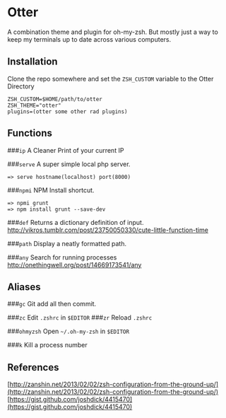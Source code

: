 Otter
=====

A combination theme and plugin for oh-my-zsh. But mostly just a way to keep my terminals up to date across various computers.


Installation
------------

Clone the repo somewhere and set the `ZSH_CUSTOM` variable to the Otter Directory

    ZSH_CUSTOM=$HOME/path/to/otter
    ZSH_THEME="otter"
    plugins=(otter some other rad plugins)


Functions
---------

###`ip`
A Cleaner Print of your current IP


###`serve`
A super simple local php server. 

    => serve hostname(localhost) port(8000)

###`npmi`
NPM Install shortcut.
    
    => npmi grunt
    => npm install grunt --save-dev

###`def`
Returns a dictionary definition of input.  
http://vikros.tumblr.com/post/23750050330/cute-little-function-time

###`path`
Display a neatly formatted path.

###`any`
Search for running processes
http://onethingwell.org/post/14669173541/any


Aliases
---------

###`gc`
Git add all then commit.

###`zc`
Edit `.zshrc` in `$EDITOR`
###`zr`
Reload `.zshrc`

###`ohmyzsh`
Open `~/.oh-my-zsh` in `$EDITOR`

###`k`
Kill a process number


References
----------

[http://zanshin.net/2013/02/02/zsh-configuration-from-the-ground-up/](http://zanshin.net/2013/02/02/zsh-configuration-from-the-ground-up/)
[https://gist.github.com/joshdick/4415470](https://gist.github.com/joshdick/4415470)

